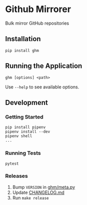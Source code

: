 # Github Mirrorer

Bulk mirror GitHub repositories

## Installation

    pip install ghm

## Running the Application

    ghm [options] <path>

Use `--help` to see available options.

## Development

### Getting Started

    pip install pipenv
    pipenv install --dev
    pipenv shell
    ...

### Running Tests

    pytest

### Releases

1. Bump `VERSION` in [ghm/meta.py](ghm/meta.py)
1. Update [CHANGELOG.md](CHANGELOG.md)
1. Run `make release`
